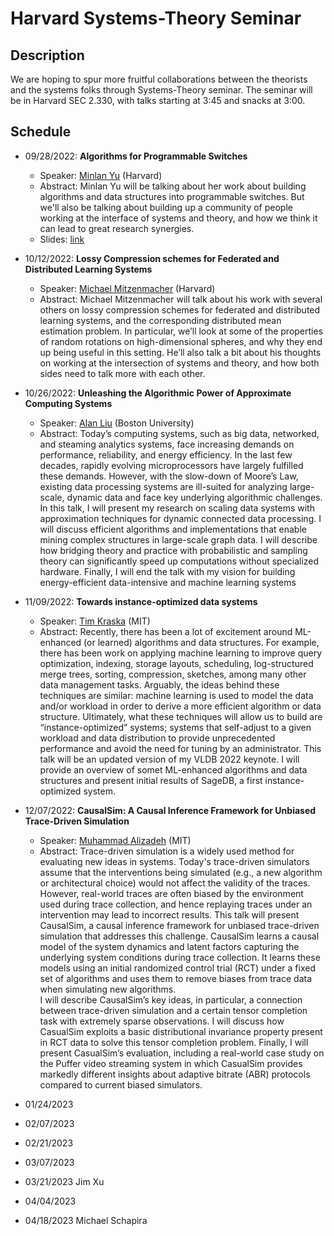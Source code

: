 # Harvard Systems-Theory Seminar

## Description
We are hoping to spur more fruitful collaborations between the theorists and the systems folks through Systems-Theory seminar. The seminar will be in Harvard SEC 2.330, with talks starting at 3:45 and snacks at 3:00.

## Schedule

- 09/28/2022: **Algorithms for Programmable Switches**
  * Speaker: [Minlan Yu](http://minlanyu.seas.harvard.edu/) (Harvard)
  * Abstract: Minlan Yu will be talking about her work about building algorithms and data structures into programmable switches.  But we'll also be talking about building up a community of people working at the interface of systems and theory, and how we think it can lead to great research synergies.  
  * Slides: [link](slides/theosys-22fall-1.pptx)
- 10/12/2022: **Lossy Compression schemes for Federated and Distributed Learning Systems**
  * Speaker: [Michael Mitzenmacher](https://www.eecs.harvard.edu/~michaelm/) (Harvard)
  * Abstract: Michael Mitzenmacher will talk about his work with several others on lossy compression schemes for federated and distributed learning systems, and the corresponding distributed mean estimation problem.  In particular, we’ll look at some of the properties of random rotations on high-dimensional spheres, and why they end up being useful in this setting. He’ll also talk a bit about his thoughts on working at the intersection of systems and theory, and how both sides need to talk more with each other.

- 10/26/2022: **Unleashing the Algorithmic Power of Approximate Computing Systems**
  * Speaker: [Alan Liu](https://zaoxing.github.io/) (Boston University)
  * Abstract: Today’s computing systems, such as big data, networked, and steaming analytics systems, face increasing demands on performance, reliability, and energy efficiency. In the last few decades, rapidly evolving microprocessors have largely fulfilled these demands. However, with the slow-down of Moore’s Law, existing data processing systems are ill-suited for analyzing large-scale, dynamic data and face key underlying algorithmic challenges.
In this talk, I will present my research on scaling data systems with approximation techniques for dynamic connected data processing. I will discuss efficient algorithms and implementations that enable mining complex structures in large-scale graph data. I will describe how bridging theory and practice with probabilistic and sampling theory can significantly speed up computations without specialized hardware. Finally, I will end the talk with my vision for building energy-efficient data-intensive and machine learning systems
 
- 11/09/2022: **Towards instance-optimized data systems**
  * Speaker: [Tim Kraska](https://people.csail.mit.edu/kraska/) (MIT)
  * Abstract: Recently, there has been a lot of excitement around ML-enhanced (or learned) algorithms and data structures. For example, there has been work on applying machine learning to improve query optimization, indexing, storage layouts, scheduling, log-structured merge trees, sorting, compression, sketches, among many other data management tasks. Arguably, the ideas behind these techniques are similar: machine learning is used to model the data and/or workload in order to derive a more efficient algorithm or data structure. Ultimately, what these techniques will allow us to build are “instance-optimized” systems; systems that self-adjust to a given workload and data distribution to provide unprecedented performance and avoid the need for tuning by an administrator.
This talk will be an updated version of my VLDB 2022 keynote. I will  provide an overview of somet ML-enhanced algorithms and data structures and present initial results of SageDB, a first instance-optimized system. 


- 12/07/2022: **CausalSim: A Causal Inference Framework for Unbiased Trace-Driven Simulation**
  * Speaker: [Muhammad Alizadeh](https://people.csail.mit.edu/alizadeh/) (MIT)
  * Abstract: Trace-driven simulation is a widely used method for evaluating new ideas in systems. Today's trace-driven simulators assume that the interventions being simulated (e.g., a new algorithm or architectural choice) would not affect the validity of the traces. However, real-world traces are often biased by the environment used during trace collection, and hence replaying traces under an intervention may lead to incorrect results. This talk will present CausalSim, a causal inference framework for unbiased trace-driven simulation that addresses this challenge. CausalSim learns a causal model of the system dynamics and latent factors capturing the underlying system conditions during trace collection. It learns these models using an initial randomized control trial (RCT) under a fixed set of algorithms and uses them to remove biases from trace data when simulating new algorithms.<br />I will describe CausalSim’s key ideas, in particular, a connection between trace-driven simulation and a certain tensor completion task with extremely sparse observations. I will discuss how CasualSim exploits a basic distributional invariance property present in RCT data to solve this tensor completion problem. Finally, I will present CasualSim’s evaluation, including a real-world case study on the Puffer video streaming system in which CasualSim provides markedly different insights about adaptive bitrate (ABR) protocols compared to current biased simulators.

- 01/24/2023
- 02/07/2023
- 02/21/2023
- 03/07/2023 
- 03/21/2023 Jim Xu
- 04/04/2023
- 04/18/2023 Michael Schapira
